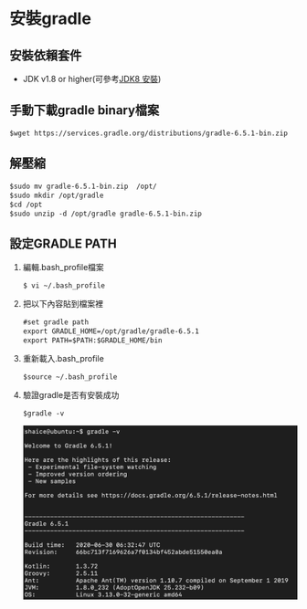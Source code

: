 # 安裝gradle
## 安裝依賴套件
- JDK v1.8 or higher(可參考[JDK8 安裝](../openJDK/8/adoptOpenJDK8_install.md))

## 手動下載gradle binary檔案
```
$wget https://services.gradle.org/distributions/gradle-6.5.1-bin.zip
```

## 解壓縮
```
$sudo mv gradle-6.5.1-bin.zip  /opt/
$sudo mkdir /opt/gradle
$cd /opt
$sudo unzip -d /opt/gradle gradle-6.5.1-bin.zip
```

## 設定GRADLE PATH
1. 編輯.bash_profile檔案
    ```
    $ vi ~/.bash_profile
    ```
2. 把以下內容貼到檔案裡
    ```
    #set gradle path
    export GRADLE_HOME=/opt/gradle/gradle-6.5.1
    export PATH=$PATH:$GRADLE_HOME/bin
    ```
3. 重新載入.bash_profile
    ```
    $source ~/.bash_profile
    ```
4. 驗證gradle是否有安裝成功
    ```
    $gradle -v
    ```
    ![check_gradle_is_available.png](gradle_install/check_gradle_is_available.png)